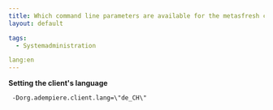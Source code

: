 ```yaml
---
title: Which command line parameters are available for the metasfresh client?
layout: default

tags:
  - Systemadministration

lang:en
---
```


**Setting the client's language**


```
 -Dorg.adempiere.client.lang=\"de_CH\"
 ```
